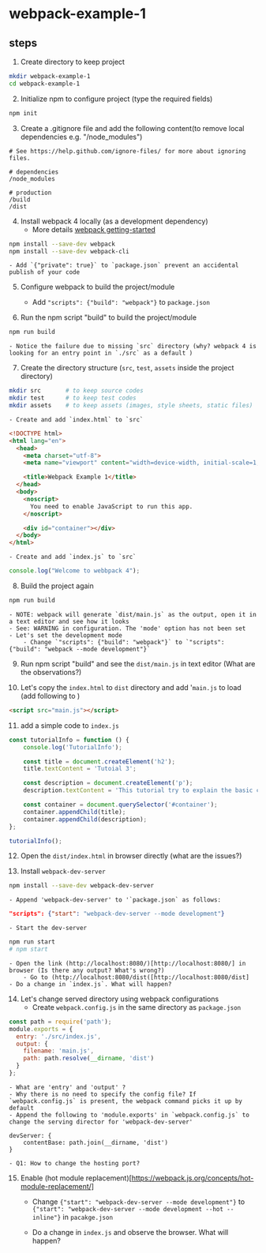 # webpack-example-1


## steps

1. Create directory to keep project
```sh
mkdir webpack-example-1  
cd webpack-example-1
```

2. Initialize npm to configure project (type the required fields)
```sh
npm init
```

3. Create a .gitignore file and add the following content(to remove local dependencies e.g. "/node_modules")
```
# See https://help.github.com/ignore-files/ for more about ignoring files.

# dependencies
/node_modules

# production
/build
/dist
```

4. Install webpack 4 locally (as a development dependency)
	- More details [webpack getting-started](https://webpack.js.org/guides/getting-started/)
```sh
npm install --save-dev webpack
npm install --save-dev webpack-cli
```
	- Add `{"private": true}` to `package.json` prevent an accidental publish of your code

5. Configure webpack to build the project/module
	- Add `"scripts": {"build": "webpack"}` to `package.json`

6. Run the npm script "build" to build the project/module
```sh
npm run build
```

	- Notice the failure due to missing `src` directory (why? webpack 4 is looking for an entry point in `./src` as a default )

7. Create the directory structure (`src`, `test`, `assets` inside the project directory)
```sh
mkdir src  		# to keep source codes
mkdir test 		# to keep test codes
mkdir assets	# to keep assets (images, style sheets, static files)
```

	- Create and add `index.html` to `src`
```html
<!DOCTYPE html>
<html lang="en">
  <head>
    <meta charset="utf-8">
    <meta name="viewport" content="width=device-width, initial-scale=1, shrink-to-fit=no">

    <title>Webpack Example 1</title>
  </head>
  <body>
    <noscript>
      You need to enable JavaScript to run this app.
    </noscript>

    <div id="container"></div>
  </body>
</html>
```

	- Create and add `index.js` to `src`
```javascript
console.log("Welcome to webbpack 4");
```

8. Build the project again
```sh
npm run build
```

	- NOTE: webpack will generate `dist/main.js` as the output, open it in a text editor and see how it looks
	- See: WARNING in configuration. The 'mode' option has not been set
	- Let's set the development mode
		- Change `"scripts": {"build": "webpack"}` to `"scripts": {"build": "webpack --mode development"}`

9. Run npm script "build" and see the `dist/main.js` in text editor (What are the observations?)

10. Let's copy the `index.html` to `dist` directory and add '`main.js` to load (add following to <body>)
```html
<script src="main.js"></script>
```
11. add a simple code to `index.js`
```javascript
const tutorialInfo = function () {
	console.log('TutorialInfo');

	const title = document.createElement('h2');
	title.textContent = 'Tutoial 3';

	const description = document.createElement('p');
	description.textContent = 'This tutorial try to explain the basic concepts of JS build tools';

	const container = document.querySelector('#container');
	container.appendChild(title);
	container.appendChild(description);
};

tutorialInfo();
```	

12. Open the `dist/index.html` in browser directly (what are the issues?)

13. Install `webpack-dev-server`
```sh
npm install --save-dev webpack-dev-server
```
	- Append 'webpack-dev-server' to '`package.json` as follows:
```json
"scripts": {"start": "webpack-dev-server --mode development"}
```

	- Start the dev-server
```sh
npm run start
# npm start
```

	- Open the link (http://localhost:8080/)[http://localhost:8080/] in browser (Is there any output? What's wrong?)
		- Go to (http://localhost:8080/dist([http://localhost:8080/dist]
	- Do a change in `index.js`. What will happen?

14. Let's change served directory using webpack configurations
	- Create `webpack.config.js` in the same directory as `package.json`
```javascript
const path = require('path');
module.exports = {
  entry: './src/index.js',
  output: {
    filename: 'main.js',
    path: path.resolve(__dirname, 'dist')
  }
};
```

	- What are 'entry' and 'output' ?
	- Why there is no need to specify the config file? If `webpack.config.js` is present, the webpack command picks it up by default
	- Append the following to 'module.exports' in `webpack.config.js` to change the serving director for 'webpack-dev-server'
```
devServer: {
	contentBase: path.join(__dirname, 'dist')
}
```

	- Q1: How to change the hosting port?

15. Enable (hot module replacement)[https://webpack.js.org/concepts/hot-module-replacement/]
	- Change `{"start": "webpack-dev-server --mode development"}` to `{"start": "webpack-dev-server --mode development --hot --inline"}` in `pacakge.json`

	- Do a change in `index.js` and observe the browser. What will happen?


